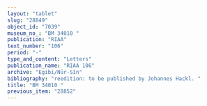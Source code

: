 ```yaml
---
layout: "tablet"
slug: "28849"
object_id: "7039"
museum_no_: "BM 34010 "
publication: "RIAA"
text_number: "106"
period: "-"
type_and_content: "Letters"
publication_name: "RIAA 106"
archive: "Egibi/Nūr-Sîn"
bibliography: "reedition: to be published by Johannes Hackl. "
title: "BM 34010 "
previous_item: "28852"
---
```


